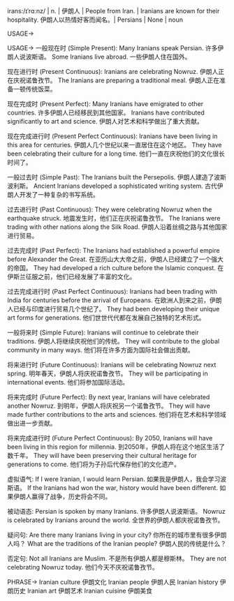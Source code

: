 irans:/ɪˈrɑːnz/ | n. | 伊朗人 | People from Iran. |  Iranians are known for their hospitality. 伊朗人以热情好客而闻名。|  Persians | None | noun

USAGE->

USAGE->
一般现在时 (Simple Present):
Many Iranians speak Persian. 许多伊朗人说波斯语。
Some Iranians live abroad. 一些伊朗人住在国外。

现在进行时 (Present Continuous):
Iranians are celebrating Nowruz. 伊朗人正在庆祝诺鲁孜节。
The Iranians are preparing a traditional meal.  伊朗人正在准备一顿传统饭菜。


现在完成时 (Present Perfect):
Many Iranians have emigrated to other countries. 许多伊朗人已经移民到其他国家。
Iranians have contributed significantly to art and science. 伊朗人对艺术和科学做出了重大贡献。

现在完成进行时 (Present Perfect Continuous):
Iranians have been living in this area for centuries. 伊朗人几个世纪以来一直居住在这个地区。
They have been celebrating their culture for a long time. 他们一直在庆祝他们的文化很长时间了。

一般过去时 (Simple Past):
The Iranians built the Persepolis. 伊朗人建造了波斯波利斯。
Ancient Iranians developed a sophisticated writing system. 古代伊朗人开发了一种复杂的书写系统。

过去进行时 (Past Continuous):
They were celebrating Nowruz when the earthquake struck. 地震发生时，他们正在庆祝诺鲁孜节。
The Iranians were trading with other nations along the Silk Road. 伊朗人沿着丝绸之路与其他国家进行贸易。

过去完成时 (Past Perfect):
The Iranians had established a powerful empire before Alexander the Great. 在亚历山大大帝之前，伊朗人已经建立了一个强大的帝国。
They had developed a rich culture before the Islamic conquest. 在伊斯兰征服之前，他们已经发展了丰富的文化。

过去完成进行时 (Past Perfect Continuous):
Iranians had been trading with India for centuries before the arrival of Europeans. 在欧洲人到来之前，伊朗人已经与印度进行贸易几个世纪了。
They had been developing their unique art forms for generations. 他们世世代代都在发展自己独特的艺术形式。

一般将来时 (Simple Future):
Iranians will continue to celebrate their traditions. 伊朗人将继续庆祝他们的传统。
They will contribute to the global community in many ways. 他们将在许多方面为国际社会做出贡献。

将来进行时 (Future Continuous):
Iranians will be celebrating Nowruz next spring. 明年春天，伊朗人将庆祝诺鲁孜节。
They will be participating in international events. 他们将参加国际活动。

将来完成时 (Future Perfect):
By next year, Iranians will have celebrated another Nowruz. 到明年，伊朗人将庆祝另一个诺鲁孜节。
They will have made further contributions to the arts and sciences. 他们将在艺术和科学领域做出进一步贡献。


将来完成进行时 (Future Perfect Continuous):
By 2050, Iranians will have been living in this region for millennia. 到2050年，伊朗人将在这个地区生活了数千年。
They will have been preserving their cultural heritage for generations to come. 他们将为子孙后代保存他们的文化遗产。



虚拟语气:
If I were Iranian, I would learn Persian. 如果我是伊朗人，我会学习波斯语。
If the Iranians had won the war, history would have been different. 如果伊朗人赢得了战争，历史将会不同。


被动语态:
Persian is spoken by many Iranians. 许多伊朗人说波斯语。
Nowruz is celebrated by Iranians around the world. 全世界的伊朗人都庆祝诺鲁孜节。


疑问句:
Are there many Iranians living in your city? 你所在的城市里有很多伊朗人吗？
What are the traditions of the Iranian people? 伊朗人民的传统是什么？


否定句:
Not all Iranians are Muslim. 不是所有伊朗人都是穆斯林。
They are not celebrating Nowruz today. 他们今天不庆祝诺鲁孜节。


PHRASE->
Iranian culture 伊朗文化
Iranian people 伊朗人民
Iranian history 伊朗历史
Iranian art 伊朗艺术
Iranian cuisine 伊朗美食
